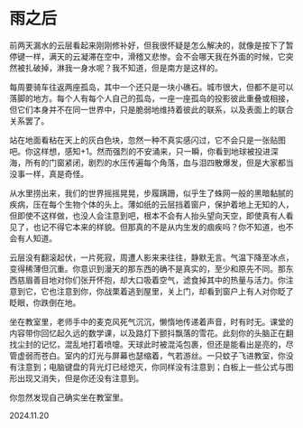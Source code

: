 # 雨之后

前两天漏水的云层看起来刚刚修补好，但我很怀疑是怎么解决的，就像是按下了暂停键一样，满天的云凝滞在空中，滑稽又悲惨。会不会哪天我在外面的时候，它突然被扎破掉，淋我一身水呢？我不知道，但是南方是这样的。

每周要骑车往返两座孤岛，其中一个还只是一块小礁石。城市很大，但都不是可以落脚的地方。每个人有每个人自己的孤岛，一座一座孤岛的投影彼此重叠或相接，但它们本身并不在同一世界中，只是脆弱地维持着彼此的联系，以及表面上的联合关系罢了。

站在地面看粘在天上的灰白色块，忽然一种不真实感闪过，它不会只是一张贴图吧。你这样想，感知+1。然而强烈的不安涌来，只一瞬，你看到地球被投进深海，所有的门窗紧闭，剧烈的水压传遍每个角落，血与泪四散爆发，但是大家都当没事一样，真是奇怪。

从水里捞出来，我们的世界摇摇晃晃，步履蹒跚，似乎生了蛛网一般的黑暗黏腻的疾病，压在每个生物个体的头上。薄如纸的云层挡着窗户，保护着地上无知的人，但即使不这样做，也没人会注意到吧，根本不会有人抬头望向天空，即使真有人看见了，也记不得它本来的样貌。但那真的不是从内生发的痼疾吗？你不知道，也不会有人知道。

云层没有翻滚起伏，一片死寂，周遭人影来来往往，静默无言。气温下降至冰点，变得稀薄但沉重。你意识到漫天的那东西的确不是真实的，至少和原先不同。那东西慈眉善目地对你们张开怀抱，却大口吸着空气，滤食掉其中的热量与活力。你注意到它，它也注意到你，你战栗着逃到屋里，关上门，却看到窗户上有人对你眨了眨眼，你跌倒在地。

坐在教室里，老师手中的麦克风死气沉沉，懒惰地传递着声音，时有时无。课堂的内容带你回忆起久远的数学课，以及路灯下颤抖飘落的雪花。此刻你的头脑正在翻找尘封的记忆，混乱地打着喷嚏。天球此时被混沌包裹，但还是能看出是亮的，尽管虚弱而苍白。室内的灯光与屏幕也瑟缩着，气若游丝。一只蚊子飞进教室，你没有注意到；电脑键盘的背光灯已经熄灭，你同样没有注意到；白板上一些公式与图形出现又消失，但是你还没有注意到。

你忽然发现自己确实坐在教室里。

2024.11.20
